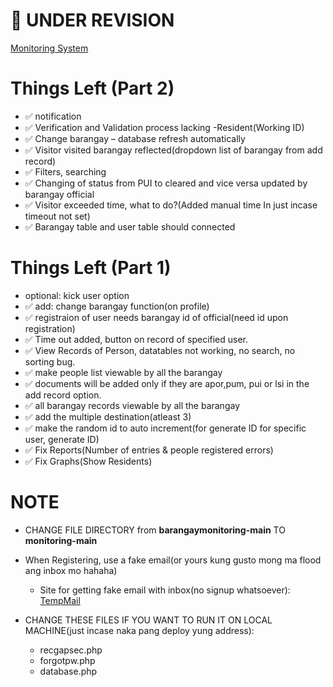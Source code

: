 # :rocket: UNDER REVISION
[Monitoring System](https://php-barangay-monitoring.herokuapp.com/)


# Things Left (Part 2)

* :white_check_mark: notification
* :white_check_mark: Verification and Validation process lacking -Resident(Working ID)
* :white_check_mark: Change barangay – database refresh automatically
* :white_check_mark: Visitor visited barangay reflected(dropdown list of barangay from add record)
* :white_check_mark: Filters, searching 
* :white_check_mark: Changing of status from PUI to cleared and vice versa updated by barangay official
* :white_check_mark: Visitor exceeded time, what to do?(Added manual time In just incase timeout not set)
* :white_check_mark: Barangay table and user table should connected

# Things Left (Part 1)

* optional: kick user option
* :white_check_mark: add: change barangay function(on profile)
* :white_check_mark: registraion of user needs barangay id of official(need id upon registration)
* :white_check_mark: Time out added, button on record of specified user.
* :white_check_mark: View Records of Person, datatables not working, no search, no sorting bug.
* :white_check_mark: make people list viewable by all the barangay
* :white_check_mark: documents will be added only if they are apor,pum, pui or lsi in the add record option.
* :white_check_mark: all barangay records viewable by all the barangay
* :white_check_mark: add the multiple destination(atleast 3)
* :white_check_mark: make the random id to auto increment(for generate ID for specific user, generate ID)
* :white_check_mark: Fix Reports(Number of entries & people registered errors)
* :white_check_mark: Fix Graphs(Show Residents)

# NOTE
- CHANGE FILE DIRECTORY from **barangaymonitoring-main** TO **monitoring-main**

- When Registering, use a fake email(or yours kung gusto mong ma flood ang inbox mo hahaha)
	- Site for getting fake email with inbox(no signup whatsoever): [TempMail](https://temp-mail.org/en/)

- CHANGE THESE FILES IF YOU WANT TO RUN IT ON LOCAL MACHINE(just incase naka pang deploy yung address):
	- recgapsec.php
	- forgotpw.php
	- database.php